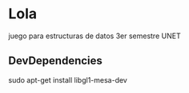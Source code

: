 # Lola
juego para estructuras de datos 3er semestre UNET

## DevDependencies 
sudo apt-get install libgl1-mesa-dev
